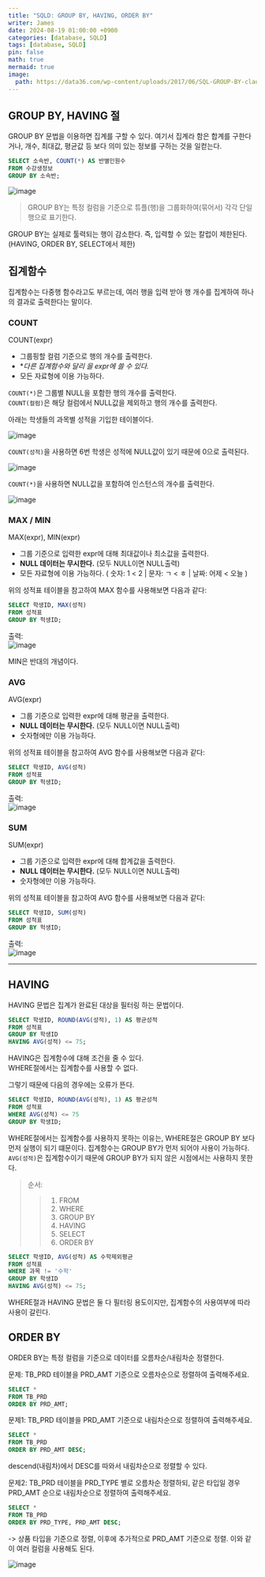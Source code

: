 ```yaml
---
title: "SQLD: GROUP BY, HAVING, ORDER BY"
writer: James
date: 2024-08-19 01:00:00 +0900
categories: [database, SQLD]
tags: [database, SQLD]
pin: false
math: true
mermaid: true
image:
  path: https://data36.com/wp-content/uploads/2017/06/SQL-GROUP-BY-clause-1024x720.png
---
```


## GROUP BY, HAVING 절  

GROUP BY 문법을 이용하면 집계를 구할 수 있다. 여기서 집계라 함은 합계를 구한다거나, 개수, 최대값, 평균값 등 보다 의미 있는 정보를 구하는 것을 일컫는다.  

```sql
SELECT 소속반, COUNT(*) AS 반별인원수
FROM 수강생정보
GROUP BY 소속반; 
```

![image](https://github.com/user-attachments/assets/0a72515c-c2ce-4db1-80fb-ae1a805bda5b)  

> GROUP BY는 특정 컬럼을 기준으로 튜플(행)을 그룹화하여(묶어서) 각각 단일행으로 표기한다.  

GROUP BY는 실제로 툴력되는 행이 감소한다. 즉, 입력할 수 있는 칼럽이 제한된다. (HAVING, ORDER BY, SELECT에서 제한)  

## 집계함수 

집계함수는 다중행 함수라고도 부르는데, 여러 행을 입력 받아 행 개수를 집계하여 하나의 결과로 출력한다는 말이다.  

### COUNT 

COUNT(expr)
- 그룹핑할 컬럼 기준으로 행의 개수를 출력한다.  
- **다른 집계함수와 달리 *을 expr에 쓸 수 있다.**  
- 모든 자료형에 이용 가능하다.  

`COUNT(*)`은 그룹별 NULL을 포함한 행의 개수를 출력한다.  
`COUNT(컬럼)`은 해당 컬럼에서 NULL값을 제외하고 행의 개수를 출력한다.  

아래는 학생들의 과목별 성적을 기입한 테이블이다.  

![image](https://github.com/user-attachments/assets/f4890139-5b6b-4c18-bbba-3ee7108ebbdd)  

`COUNT(성적)`을 사용하면 6번 학생은 성적에 NULL값이 있기 때문에 0으로 출력된다. 

![image](https://github.com/user-attachments/assets/0299dbcf-b621-4796-8302-ed2d895d7ec9)  

`COUNT(*)`을 사용하면 NULL값을 포함하여 인스턴스의 개수를 출력한다.  

![image](https://github.com/user-attachments/assets/99fd1964-fc6f-404e-934d-9f39f9e10fed)  

### MAX / MIN

MAX(expr), MIN(expr)  
- 그룹 기준으로 입력한 expr에 대해 최대값이나 최소값을 출력한다.  
- **NULL 데이터는 무시한다.** (모두 NULL이면 NULL출력)  
- 모든 자료형에 이용 가능하다. ( 숫자: 1 < 2 | 문자: ㄱ < ㅎ | 날짜: 어제 < 오늘 )  

위의 성적표 테이블을 참고하여 MAX 함수를 사용해보면 다음과 같다:  

```sql
SELECT 학생ID, MAX(성적)
FROM 성적표
GROUP BY 헉생ID;
```

출력:  
![image](https://github.com/user-attachments/assets/e4fb270c-7a02-4287-a78e-eaa830032208)  

MIN은 반대의 개념이다.  

### AVG 

AVG(expr) 
- 그룹 기준으로 입력한 expr에 대해 평균을 출력한다.  
- **NULL 데이터는 무시한다.** (모두 NULL이면 NULL출력)  
- 숫자형에만 이용 가능하다.  

위의 성적표 테이블을 참고하여 AVG 함수를 사용해보면 다음과 같다:  

```sql
SELECT 학생ID, AVG(성적)
FROM 성적표
GROUP BY 헉생ID;
```

출력:  
![image](https://github.com/user-attachments/assets/8caaa211-6675-43c3-9fef-52a862d9b491)  

### SUM

SUM(expr) 
- 그룹 기준으로 입력한 expr에 대해 합계값을 출력한다.  
- **NULL 데이터는 무시한다.** (모두 NULL이면 NULL출력)  
- 숫자형에만 이용 가능하다.  

위의 성적표 테이블을 참고하여 AVG 함수를 사용해보면 다음과 같다:  

```sql
SELECT 학생ID, SUM(성적)
FROM 성적표
GROUP BY 헉생ID;
```

출력:  
![image](https://github.com/user-attachments/assets/b5e05efb-ecaa-4706-bc10-9775630d3a3e)  

--- 

## HAVING  

HAVING 문법은 집계가 완료된 대상을 필터링 하는 문법이다.  

```sql
SELECT 학생ID, ROUND(AVG(성적), 1) AS 평균성적
FROM 성적표
GROUP BY 학생ID
HAVING AVG(성적) <= 75;
```

HAVING은 집계함수에 대해 조건을 줄 수 있다.    
WHERE절에서는 집계함수를 사용할 수 없다.  

그렇기 때문에 다음의 경우에는 오류가 뜬다.  

```sql
SELECT 학생ID, ROUND(AVG(성적), 1) AS 평균성적
FROM 성적표
WHERE AVG(성적) <= 75
GROUP BY 학생ID;
```

WHERE절에서는 집계함수를 사용하지 못하는 이유는, WHERE절은 GROUP BY 보다 먼저 실행이 되기 떄문이다. 집계함수는 GROUP BY가 먼저 되어야 사용이 가능하다. 
`AVG(성적)`은 집계함수이기 때문에 GROUP BY가 되지 않은 시점에서는 사용하지 못한다.  

> 순서: 
>> 1. FROM
>> 2. WHERE
>> 3. GROUP BY 
>> 4. HAVING
>> 5. SELECT 
>> 6. ORDER BY

```sql
SELECT 학생ID, AVG(성적) AS 수학제외평균
FROM 성적표
WHERE 과목 != '수학'
GROUP BY 학생ID
HAVING AVG(성적) <= 75; 
```

WHERE절과 HAVING 문법은 둘 다 필터링 용도이지만, 집계함수의 사용여부에 따라 사용이 갈린다.  

## ORDER BY  

ORDER BY는 특정 컬럼을 기준으로 데이터를 오름차순/내림차순 정렬한다.  

문제: TB_PRD 테이블을 PRD_AMT 기준으로 오름차순으로 정렬하여 출력해주세요. 

```sql
SELECT * 
FROM TB_PRD
ORDER BY PRD_AMT;
```

문제1: TB_PRD 테이블을 PRD_AMT 기준으로 내림차순으로 정렬하여 출력해주세요. 

```sql
SELECT * 
FROM TB_PRD
ORDER BY PRD_AMT DESC;
```

descend(내림차)에서 DESC를 따와서 내림차순으로 정렬할 수 있다.  

문제2: TB_PRD 테이블을 PRD_TYPE 별로 오름차순 정렬하되, 같은 타입일 경우 PRD_AMT 순으로 내림차순으로 정렬하여 출력해주세요.  

```sql
SELECT *
FROM TB_PRD
ORDER BY PRD_TYPE, PRD_AMT DESC;
```

-> 상품 타입을 기준으로 정렬, 이후에 추가적으로 PRD_AMT 기준으로 정렬. 이와 같이 여러 컬럼을 사용해도 된다.    

![image](https://github.com/user-attachments/assets/9c36ffff-f780-4049-8944-03329127c0fa)  


